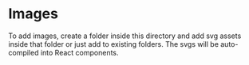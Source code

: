# Images

To add images, create a folder inside this directory and add svg assets inside that folder or just add to existing folders.
The svgs will be auto-compiled into React components.
